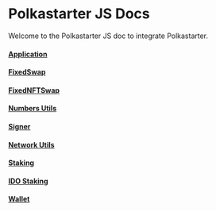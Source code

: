 # Polkastarter JS Docs

Welcome to the Polkastarter JS doc to integrate Polkastarter.

#### [Application](/docs/APPLICATION.md)

#### [FixedSwap](/docs/SWAP.md)

#### [FixedNFTSwap](/docs/NFT_SWAP.md)

#### [Numbers Utils](/docs/NUMBERS.md)

#### [Signer](/docs/SIGNER.md)

#### [Network Utils](/docs/NETWORK.md)

#### [Staking](/docs/STAKING.md)

#### [IDO Staking](/docs/IDOSTAKING.md)

#### [Wallet](/docs/WALLET.md)